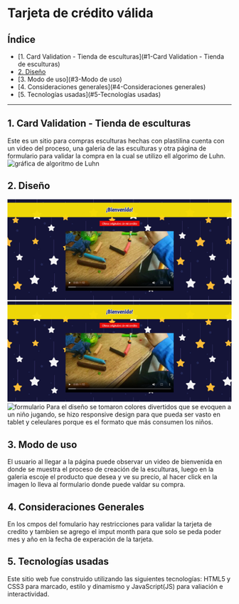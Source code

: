# Tarjeta de crédito válida

## Índice

* [1. Card Validation - Tienda de esculturas](#1-Card Validation - Tienda de esculturas)
* [2. Diseño](#2-Diseño)
* [3. Modo de uso](#3-Modo de uso)
* [4. Consideraciones generales](#4-Consideraciones generales)
* [5. Tecnologías usadas](#5-Tecnologías usadas)
***

## 1. Card Validation - Tienda de esculturas

Este es un sitio para compras esculturas hechas con plastilina cuenta con un video del proceso, una galeria de las esculturas y otra página de formulario para validar la compra en la cual se utilizo ell algorimo de Luhn.
![gráfica de algoritmo de Luhn](https://user-images.githubusercontent.com/12631491/217016579-865679e0-0949-4afd-b13f-d2ebba7a0c54.png)

## 2. Diseño

![bienvenida y video](image/video.png)
![galeria](image/video.png)
![formulario](formulario.png)
Para el diseño se tomaron colores divertidos que se evoquen a un niño jugando, se hizo responsive design para que pueda ser vasto en tablet y celeulares porque es el formato que más consumen los niños.

## 3. Modo de uso

El usuario al llegar a la página puede observar un video de bienvenida en donde se muestra el proceso de creación de la esculturas, luego en la galeria escoje el producto que desea y ve su precio, al hacer click en la imagen lo lleva al formulario donde puede valdar su compra.

## 4. Consideraciones Generales

 En los cmpos del fomulario hay restricciones para validar la tarjeta de credito y tambien se agrego el imput month para que solo se peda poder mes y año en la fecha de experación de la tarjeta.


## 5. Tecnologías usadas
Este sitio web fue construido utilizando las siguientes tecnologías: HTML5 y CSS3 para marcado, estilo y dinamismo y JavaScript(JS) para valiación e interactividad.

